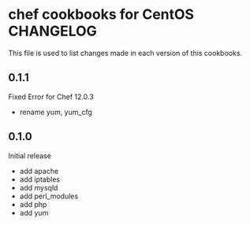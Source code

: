 chef cookbooks for CentOS CHANGELOG
================

This file is used to list changes made in each version of this cookbooks.

0.1.1
-----

Fixed Error for Chef 12.0.3

- rename yum, yum_cfg

0.1.0
-----

Initial release

- add apache
- add iptables
- add mysqld
- add perl_modules
- add php
- add yum

